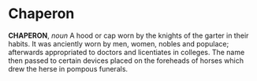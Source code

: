 # Chaperon

**CHAPERON**, _noun_ A hood or cap worn by the knights of the garter in their habits. It was anciently worn by men, women, nobles and populace; afterwards appropriated to doctors and licentiates in colleges. The name then passed to certain devices placed on the foreheads of horses which drew the herse in pompous funerals.